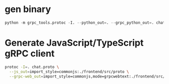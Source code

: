 # gen binary
```python
python -m grpc_tools.protoc -I. --python_out=. --grpc_python_out=. chat.proto

```

# Generate JavaScript/TypeScript gRPC client

```bash
protoc -I=. chat.proto \
  --js_out=import_style=commonjs:./frontend/src/proto \
  --grpc-web_out=import_style=commonjs,mode=grpcwebtext:./frontend/src/proto

```

